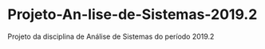 # Projeto-An-lise-de-Sistemas-2019.2
Projeto da disciplina de Análise de Sistemas do período 2019.2
